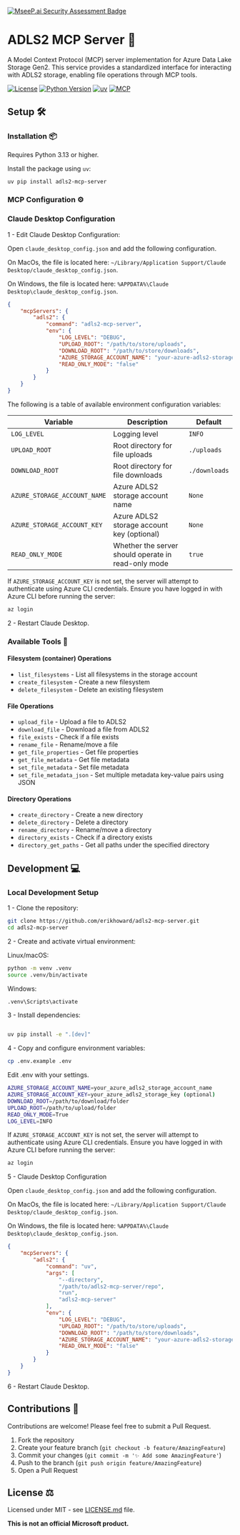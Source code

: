 [![MseeP.ai Security Assessment Badge](https://mseep.net/pr/erikhoward-adls-mcp-server-badge.png)](https://mseep.ai/app/erikhoward-adls-mcp-server)

# ADLS2 MCP Server 🚀

A Model Context Protocol (MCP) server implementation for Azure Data Lake Storage Gen2. This service provides a standardized interface for interacting with ADLS2 storage, enabling file operations through MCP tools.

[![License](https://img.shields.io/github/license/erikhoward/adls-mcp-server)](https://opensource.org/licenses/MIT) [![Python Version](https://img.shields.io/badge/python-3.13%2B-blue.svg)](https://www.python.org/) [![uv](https://img.shields.io/badge/uv-package%20manager-blueviolet)](https://docs.astral.sh/uv/) [![MCP](https://img.shields.io/badge/MCP-compatible-green.svg)](https://github.com/modelcontextprotocol/spec)

## Setup 🛠️

### Installation 📦

Requires Python 3.13 or higher.

Install the package using `uv`:

```bash
uv pip install adls2-mcp-server
```

### MCP Configuration ⚙️

### Claude Desktop Configuration

1 - Edit Claude Desktop Configuration:

Open `claude_desktop_config.json` and add the following configuration.

On MacOs, the file is located here:
`~/Library/Application Support/Claude Desktop/claude_desktop_config.json`.

On Windows, the file is located here:
`%APPDATA%\Claude Desktop\claude_desktop_config.json`.

```json
{
    "mcpServers": {
        "adls2": {
            "command": "adls2-mcp-server",
            "env": {
                "LOG_LEVEL": "DEBUG",
                "UPLOAD_ROOT": "/path/to/store/uploads",
                "DOWNLOAD_ROOT": "/path/to/store/downloads",
                "AZURE_STORAGE_ACCOUNT_NAME": "your-azure-adls2-storage-account-name",
                "READ_ONLY_MODE": "false"
            }
        }
    }
}
```

The following is a table of available environment configuration variables:

| Variable | Description | Default |
| --- | --- | --- |
| `LOG_LEVEL` | Logging level | `INFO` |
| `UPLOAD_ROOT` | Root directory for file uploads | `./uploads` |
| `DOWNLOAD_ROOT` | Root directory for file downloads | `./downloads` |
| `AZURE_STORAGE_ACCOUNT_NAME` | Azure ADLS2 storage account name | `None` |
| `AZURE_STORAGE_ACCOUNT_KEY` | Azure ADLS2 storage account key (optional) | `None` |
| `READ_ONLY_MODE` | Whether the server should operate in read-only mode | `true` |


If `AZURE_STORAGE_ACCOUNT_KEY` is not set, the server will attempt to authenticate using Azure CLI credentials. Ensure you have logged in with Azure CLI before running the server:

```bash
az login
```

2 - Restart Claude Desktop.

### Available Tools 🔧

#### Filesystem (container) Operations

- `list_filesystems` - List all filesystems in the storage account
- `create_filesystem` - Create a new filesystem
- `delete_filesystem` - Delete an existing filesystem

#### File Operations

- `upload_file` - Upload a file to ADLS2
- `download_file` - Download a file from ADLS2
- `file_exists` - Check if a file exists
- `rename_file` - Rename/move a file
- `get_file_properties` - Get file properties
- `get_file_metadata` - Get file metadata
- `set_file_metadata` - Set file metadata
- `set_file_metadata_json` - Set multiple metadata key-value pairs using JSON

#### Directory Operations

- `create_directory` - Create a new directory
- `delete_directory` - Delete a directory
- `rename_directory` - Rename/move a directory
- `directory_exists` - Check if a directory exists
- `directory_get_paths` - Get all paths under the specified directory

## Development 💻

### Local Development Setup

1 - Clone the repository:

```bash
git clone https://github.com/erikhoward/adls2-mcp-server.git
cd adls2-mcp-server
```

2 - Create and activate virtual environment:

Linux/macOS:

```bash
python -m venv .venv
source .venv/bin/activate
```

Windows:

```bash
.venv\Scripts\activate
```

3 - Install dependencies:

```bash

uv pip install -e ".[dev]"
```

4 - Copy and configure environment variables:

```bash
cp .env.example .env
```

Edit .env with your settings.

```bash
AZURE_STORAGE_ACCOUNT_NAME=your_azure_adls2_storage_account_name
AZURE_STORAGE_ACCOUNT_KEY=your_azure_adls2_storage_key (optional)
DOWNLOAD_ROOT=/path/to/download/folder
UPLOAD_ROOT=/path/to/upload/folder
READ_ONLY_MODE=True
LOG_LEVEL=INFO
```

If `AZURE_STORAGE_ACCOUNT_KEY` is not set, the server will attempt to authenticate using Azure CLI credentials. Ensure you have logged in with Azure CLI before running the server:

```bash
az login
```

5 - Claude Desktop Configuration

Open `claude_desktop_config.json` and add the following configuration.

On MacOs, the file is located here:
`~/Library/Application Support/Claude Desktop/claude_desktop_config.json`.

On Windows, the file is located here:
`%APPDATA%\Claude Desktop\claude_desktop_config.json`.

```json
{
    "mcpServers": {
        "adls2": {
            "command": "uv",
            "args": [
                "--directory",
                "/path/to/adls2-mcp-server/repo",
                "run",
                "adls2-mcp-server"
            ],
            "env": {
                "LOG_LEVEL": "DEBUG",
                "UPLOAD_ROOT": "/path/to/store/uploads",
                "DOWNLOAD_ROOT": "/path/to/store/downloads",
                "AZURE_STORAGE_ACCOUNT_NAME": "your-azure-adls2-storage-account-name",
                "READ_ONLY_MODE": "false"
            }
        }
    }
}
```

6 - Restart Claude Desktop.

## Contributions 🤝

Contributions are welcome! Please feel free to submit a Pull Request.

1. Fork the repository
2. Create your feature branch (`git checkout -b feature/AmazingFeature`)
3. Commit your changes (`git commit -m '✨ Add some AmazingFeature'`)
4. Push to the branch (`git push origin feature/AmazingFeature`)
5. Open a Pull Request

## License ⚖️

Licensed under MIT - see [LICENSE.md](LICENSE) file.

**This is not an official Microsoft product.**
